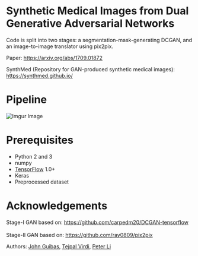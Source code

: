 # Synthetic Medical Images from Dual Generative Adversarial Networks

Code is split into two stages: a segmentation-mask-generating DCGAN, and an image-to-image translator using pix2pix.

Paper: https://arxiv.org/abs/1709.01872

SynthMed (Repository for GAN-produced synthetic medical images): https://synthmed.github.io/

# Pipeline

![Imgur Image](https://imgur.com/a/zRyzA)

# Prerequisites
- Python 2 and 3
- numpy
- [TensorFlow](https://www.tensorflow.org/install/) 1.0+
- Keras
- Preprocessed dataset


# Acknowledgements

Stage-I GAN based on: https://github.com/carpedm20/DCGAN-tensorflow
<br></br>
Stage-II GAN based on: https://github.com/ray0809/pix2pix

Authors: [John Guibas](https://github.com/johnguibas), [Tejpal Virdi](https://github.com/tejpalv), [Peter Li](https://github.com/petersli)
